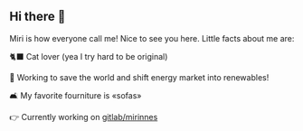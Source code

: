## Hi there 👋

Miri is how everyone call me! Nice to see you here. Little facts about me are:

🐈‍⬛ Cat lover (yea I try hard to be original)

🌱 Working to save the world and shift energy market into renewables! 

🛋️ My favorite fourniture is «sofas»

👉 Currently working on [gitlab/mirinnes](https://gitlab.com/mirinnes)

 
<!--
**mirinnes/mirinnes** is a ✨ _special_ ✨ repository because its `README.md` (this file) appears on your GitHub profile.

Here are some ideas to get you started:

- 🔭 I’m currently working on ...
- 🌱 I’m currently learning ...
- 👯 I’m looking to collaborate on ...
- 🤔 I’m looking for help with ...
- 💬 Ask me about ...
- 📫 How to reach me: ...
- 😄 Pronouns: ...
- ⚡ Fun fact: ...
-->
